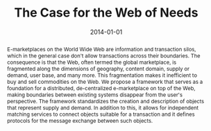 ---
abstract: E-marketplaces on the World Wide Web are information and transaction silos,
  which in the general case don't allow transactions across their boundaries. The
  consequence is that the Web, often termed the global marketplace, is fragmented
  along the dimensions of geography, content domain, supply or demand, user base,
  and many more. This fragmentation makes it inefficient to buy and sell commodities
  on the Web. We propose a framework that serves as a foundation for a distributed,
  de-centralized e-marketplace on top of the Web, making boundaries between existing
  systems disappear from the user's perspective. The framework standardizes the creation
  and description of objects that represent supply and demand. In addition to this,
  it allows for independent matching services to connect objects suitable for a transaction
  and it defines protocols for the message exchange between such objects.
authors:
- Florian Kleedorfer
- Christina Maria Busch
- Christian Pichler
- Christian Huemer
date: '2014-01-01'
featured: false
links:
- name: Publik
  url: https://publik.tuwien.ac.at/showentry.php?ID=237340&lang=2
publication_types:
- '1'
publishDate: '2014-01-01'
specifics: 'in: "Proceedings of the 16th IEEE Conference on Business Informatics (CBI
  2014), Volume 1", IEEE Computer Society, 2014, S. 94 - 101.'
title: The Case for the Web of Needs
url_pdf: http://publik.tuwien.ac.at/files/PubDat_237340.pdf
---